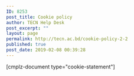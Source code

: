 ```yaml
---
ID: 8253
post_title: Cookie policy
author: TECN Help Desk
post_excerpt: ""
layout: page
permalink: http://tecn.ac.bd/cookie-policy-2-2
published: true
post_date: 2019-02-08 00:39:28
---
```

[cmplz-document type="cookie-statement"]